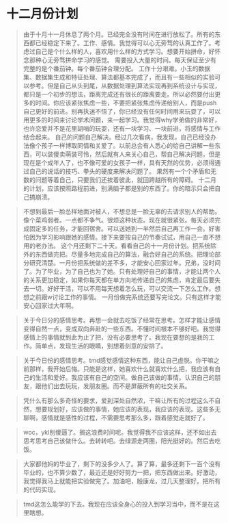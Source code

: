 # 十二月份计划

> 由于十月十一月休息了两个月。已经完全没有时间在进行放松了。所有的东西都已经稳定下来了。工作、感情。我觉得可以心无旁骛的认真工作了。考虑过自己是个什么样的人，喜欢用什么样的方式学习。想要开始拼命，好怀念那种心无旁骛拼命学习的感觉。
> 需要投入大量的时间。每天保证至少有完整的是个番茄钟。每个番茄钟合理分配。
> 工作十分艰难。小玉的数据集、数据集生成和特征处理、算法都基本完成了，而且有一些相似的实验可以参考。但是自己从头到尾，从数据处理到算法实现再到系统设计与实现，都只是一个初步的想法，距离完成还有很长的距离要走。所以必然要付出更多的时间。你应该紧张焦虑一些，不要把紧张焦虑传递给别人，而是push自己更好的前进。别再执迷不悟了，你已经没有任何时间用来玩耍了，可以用更多的时间来讨论学术问题，来一起学习。我觉得why学弟做的非常好，也许恋爱并不是花里胡哨的玩耍，还有一块学习、一块前进，将感情与工作结合起来。
> 自己的问题自己解决。经过几次看病，我发现，自己已经没办法像个孩子一样博取同情和关爱了。以前总会有人悉心的给自己讲解一些东西，可以装傻卖萌装可怜，然后就有人来关心自己，帮自己解决问题，但是现在是个成年人了，也不像可爱的女孩子一样，具有天然的优势，必须得通过自己的说话的技巧、拳头的硬度来解决问题了。
> 果然有一个个矛盾和无数的问题等着自己，只要我们还挨着彼此，就回跨越所有的障碍。
> 十二月的计划，应该按照路程前进，别满脑子都是别的东西了。你的暗示只会把自己搞崩溃。
> 



> 不想到最后一脸怂样地面对被人，不想总是一脸无辜的去请求别人的帮助。像个菜鸡弱者。一点都不争气。很烦这种状态。现在就很紧张。每天必须完成固定多的任务，才能回宿舍。可以送她到一半然后自己再工作一会。好害怕因为学习影响跟她的感情。接下来要按自己的节奏试试，用自己一直不想用的老办法。
> 这个月还剩下二十天。看看自己的十一月份计划。把系统除外的东西做完把。尽量多地完成自己的算法，融合好自己的系统。把理论部分研究清楚。一月份把系统做的差不多，才能安心回家过年。兄弟，没时间了。为了毕业，为了自己也为了她。只有处理好自己的事情，才能让两个人的关系更加稳定，如果你每天都在单方向地传递自己的焦虑，肯定最后要失去一切。好好干活，可以不用每天想着怎么玩，可以交流一下怎么工作。想想之前跟w讨论工作的事情。
> 一月份做完系统还要写完论文。只有这样才能安心回家过大年啊。


> 关于今日分的感情思考。再想一会就去吃饭了经常在思考。怎样才能让感情变得自然一点，变成双向奔赴的一些东西。不懂时间根本不够好吧。我觉得感情上的事情就到此为止了把，没有必要思考了。我现在要想的是我的工作。简单点，发现生活的眼睛，别想着刻意的安排了。

> 关于今日份的感情思考。tmd感觉感情这种东西，能让自己虚脱。你干嘛之前那样，我开始后悔。只能是这样，她喜欢什么就喜欢什么把，我应该有自己的生活和爱好。我应该有自己的空间。做自己该做的事情。认识自己的朋友，跟他们出去玩玩，发朋友圈。而不是屏蔽所有的社交关系。

> 凭什么有那么多奇怪的要求，爱到深处自然浓，干嘛让所有的过程这么不自然，想要规划好，应该做的事情，她应该的表现，我应该的表现。这些多无聊啊，感情就是感性的过程，不需要思考那么多，跟着感觉走就好了。

> woc，ykl别傻逼了。搁这浪费时间呢。我觉得我不应该这样，还不如出去思考思考自己该做什么。去转转吧。去绿源走两圈，阳光挺好的。然后去吃饭。

> 大家都他妈的毕业了，剩下的没多少人了。算了算，最多还剩下一百个没有毕业的，也不算少数了，最近还是好好努力一把，把东西做出来。好激动，我觉得我马上就能把实验做完了。加油吧，殷康龙，过几天整理好。把所有的代码实现。

> tmd这怎么能学的下去。我现在应该全身心的投入到学习当中，而不是在这里瞎想。
